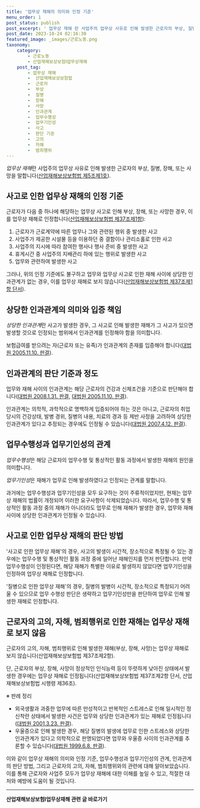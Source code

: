 ```yaml
---
title: '업무상 재해의 의미와 인정 기준'
menu_order: 1
post_status: publish
post_excerpt: ' 업무상 재해 란 사업주의 업무상 사유로 인해 발생한 근로자의 부상, 질병, 장해, 또는 사망을 말합니다  산업재해보상보험법 제5조제1호  link  .'
post_date: 2023-10-24 02:16:30
featured_image: _images/근로노동.png
taxonomy:
    category:
        - 근로노동
        - 산업재해보상보험Ⅰ업무상재해
    post_tag:
        - 업무상 재해
        -  산업재해보상보험법
        -  근로자
        -  부상
        -  질병
        -  장해
        -  사망
        -  인과관계
        -  업무수행성
        -  업무기인성
        -  사고
        -  판단 기준
        -  고의
        -  자해
        -  범죄행위
---
```



*업무상 재해*란 사업주의 업무상 사유로 인해 발생한 근로자의 부상, 질병, 장해, 또는 사망을 말합니다([산업재해보상보험법 제5조제1호](link)).

## 사고로 인한 업무상 재해의 인정 기준

근로자가 다음 중 하나에 해당하는 업무상 사고로 인해 부상, 장해, 또는 사망한 경우, 이를 업무상 재해로 인정합니다([산업재해보상보험법 제37조제1항](link)):

1. 근로자가 근로계약에 따른 업무나 그와 관련된 행위 중 발생한 사고
2. 사업주가 제공한 시설물 등을 이용하던 중 결함이나 관리소홀로 인한 사고
3. 사업주의 지시에 따라 참여한 행사나 행사 준비 중 발생한 사고
4. 휴게시간 중 사업주의 지배관리 하에 있는 행위로 발생한 사고
5. 업무와 관련하여 발생한 사고

그러나, 위의 인정 기준에도 불구하고 업무와 업무상 사고로 인한 재해 사이에 상당한 인과관계가 없는 경우, 이를 업무상 재해로 보지 않습니다([산업재해보상보험법 제37조제1항 단서](link)).

## 상당한 인과관계의 의미와 입증 책임

*상당한 인과관계*란 사고가 발생한 경우, 그 사고로 인해 발생한 재해가 그 사고가 있으면 발생할 것으로 인정되는 범위에서 인과관계를 인정해야 함을 의미합니다.

보험급여를 받으려는 자(근로자 또는 유족)가 인과관계의 존재를 입증해야 합니다([대법원 2005.11.10. 판결](link)).

## 인과관계의 판단 기준과 정도

업무와 재해 사이의 인과관계는 해당 근로자의 건강과 신체조건을 기준으로 판단해야 합니다([대법원 2008.1.31. 판결](link), [대법원 2005.11.10. 판결](link)).

인과관계는 의학적, 과학적으로 명백하게 입증되어야 하는 것은 아니고, 근로자의 취업 당시의 건강상태, 발병 경위, 질병의 내용, 치료의 경과 등 제반 사정을 고려하여 상당한 인과관계가 있다고 추정되는 경우에도 인정될 수 있습니다([대법원 2007.4.12. 판결](link)).

## 업무수행성과 업무기인성의 관계

*업무수행성*은 해당 근로자의 업무수행 및 통상적인 활동 과정에서 발생한 재해의 원인을 의미합니다.

*업무기인성*은 재해가 업무로 인해 발생하였다고 인정되는 관계를 말합니다.

과거에는 업무수행성과 업무기인성을 모두 요구하는 것이 주류적이었지만, 현재는 업무상 재해의 법률이 개정되어 이러한 요구사항이 삭제되었습니다. 따라서, 업무수행 및 통상적인 활동 과정 중의 재해가 아니더라도 업무로 인해 재해가 발생한 경우, 업무와 재해 사이에 상당한 인과관계가 인정될 수 있습니다.

## 사고로 인한 업무상 재해의 판단 방법

'사고로 인한 업무상 재해'의 경우, 사고의 발생이 시간적, 장소적으로 특정될 수 있는 경우에는 업무수행 및 통상적인 활동 과정 중에 일어난 재해인지를 먼저 판단합니다. 만약 업무수행성이 인정된다면, 해당 재해가 특별한 이유로 발생하지 않았다면 업무기인성을 인정하여 업무상 재해로 인정합니다.

'질병으로 인한 업무상 재해'의 경우, 질병의 발병이 시간적, 장소적으로 특정되기 어려울 수 있으므로 업무 수행성 판단은 생략하고 업무기인성만을 판단하여 업무로 인해 발생한 재해로 인정합니다.

## 근로자의 고의, 자해, 범죄행위로 인한 재해는 업무상 재해로 보지 않음

근로자의 고의, 자해, 범죄행위로 인해 발생한 재해(부상, 장해, 사망)는 업무상 재해로 보지 않습니다(산업재해보상보험법 제37조제2항).

단, 근로자의 부상, 장해, 사망이 정상적인 인식능력 등이 뚜렷하게 낮아진 상태에서 발생한 경우에는 업무상 재해로 인정됩니다(산업재해보상보험법 제37조제2항 단서, 산업재해보상보험법 시행령 제36조).

※ 판례 정리

- 외국생활과 과중한 업무에 따른 만성적이고 반복적인 스트레스로 인해 일시적인 정신착란 상태에서 발생한 사건은 업무와 상당한 인과관계가 있는 재해로 인정됩니다([대법원 2001.3.23. 판결](link)).
- 우울증으로 인해 발생한 경우, 해당 질병의 발생에 업무로 인한 스트레스와 상당한 인과관계가 있다고 의학적으로 판명되었다면 업무와 우울증 사이의 인과관계를 추론할 수 있습니다([대법원 1999.6.8. 판결](link)).

이와 같이 업무상 재해의 의미와 인정 기준, 업무수행성과 업무기인성의 관계, 인과관계의 판단 방법, 그리고 근로자의 고의, 자해, 범죄행위와의 관련에 대해 알아보았습니다. 이를 통해 근로자와 사업주 모두가 업무상 재해에 대한 이해를 높일 수 있고, 적절한 대처와 예방에 도움이 될 것입니다.
<!-- wp:separator -->
<hr class="wp-block-separator has-alpha-channel-opacity"/>
<!-- /wp:separator -->

<!-- wp:group {"backgroundColor":"base","layout":{"type":"constrained"}} -->
<div class="wp-block-group has-base-background-color has-background"><!-- wp:paragraph {"align":"center","fontSize":"medium"} -->
<p class="has-text-align-center has-large-font-size"><strong>산업재해보상보험Ⅰ업무상재해 관련 글 바로가기</strong></p>
<!-- /wp:paragraph -->


<!-- wp:latest-posts
{"categories":[{"id":10860,"count":19,"description":"","link":"https://uknowlaw.com/category/%ec%82%b0%ec%97%85%ec%9e%ac%ed%95%b4%eb%b3%b4%ec%83%81%eb%b3%b4%ed%97%98%e2%85%b0%ec%97%85%eb%ac%b4%ec%83%81%ec%9e%ac%ed%95%b4/","name":"산업재해보상보험Ⅰ업무상재해","slug":"산업재해보상보험Ⅰ업무상재해","taxonomy":"category","parent":0,"meta":[],"_links":{"self":[{"href":"https://uknowlaw.com/wp-json/wp/v2/categories/10860"}],"collection":[{"href":"https://uknowlaw.com/wp-json/wp/v2/categories"}],"about":[{"href":"https://uknowlaw.com/wp-json/wp/v2/taxonomies/category"}],"wp:post_type":[{"href":"https://uknowlaw.com/wp-json/wp/v2/posts?categories=10860"}],"curies":[{"name":"wp","href":"https://api.w.org/{rel}","templated":true}]}}],"postsToShow":100,"excerptLength":28,"postLayout":"grid","columns":2,"featuredImageAlign":"left","featuredImageSizeSlug":"large","fontSize":18px} /--></div>
<!-- /wp:group -->